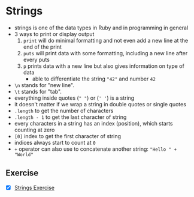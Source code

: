 # Strings

- strings is one of the data types in Ruby and in programming in general
- 3 ways to print or display output
  1. `print` will do minimal formatting and not even add a new line at the end of the print
  2. `puts` will print data with some formatting, including a new line after every puts
  3. `p` prints data with a new line but also gives information on type of data
     - able to differentiate the string `"42"` and number `42`
- `\n` stands for "new line".
- `\t` stands for "tab".
- everything inside quotes (`" "`) or (`' '`) is a string
- it doesn't matter if we wrap a string in double quotes or single quotes
- `.length` to get the number of characters
- `.length - 1` to get the last character of string
- every characters in a string has an index (position), which starts counting at zero
- `[0]` index to get the first character of string
- indices always start to count at `0`
- `+` operator can also use to concatenate another string: `"Hello " + "World"`


## Exercise

- [x] [Strings Exercise](./strings-exercise.rb)
